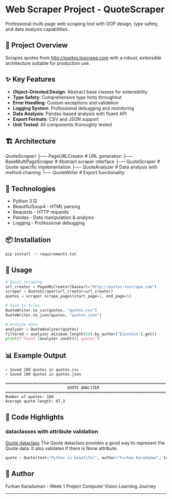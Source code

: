 # Web Scraper Project - QuoteScraper

Professional multi-page web scraping tool with OOP design, type safety, and data analysis capabilities.

## 🎯 Project Overview

Scrapes quotes from http://quotes.toscrape.com with a robust, extensible architecture suitable for production use.

## ✨ Key Features

- **Object-Oriented Design**: Abstract base classes for extensibility
- **Type Safety**: Comprehensive type hints throughout
- **Error Handling**: Custom exceptions and validation
- **Logging System**: Professional debugging and monitoring
- **Data Analysis**: Pandas-based analysis with fluent API
- **Export Formats**: CSV and JSON support
- **Unit Tested**: All components thoroughly tested

## 🏗️ Architecture
QuoteScraper/
├── PageURLCreator       # URL generation
├── BaseMultiPageScraper # Abstract scraper interface
├── QuoteScraper         # Quote-specific implementation
├── QuoteAnalyzer        # Data analysis with method chaining
└── QuoteWriter          # Export functionality

## 🔧 Technologies

- Python 3.12
- BeautifulSoup4 - HTML parsing
- Requests - HTTP requests
- Pandas - Data manipulation & analysis
- Logging - Professional debugging

## 📦 Installation
```bash
pip install -r requirements.txt
```

## 🚀 Usage
```python
# Basic scraping
url_creator = PageURLCreator(baseurl="http://quotes.toscrape.com")
scraper = QuoteScraper(url_creator=url_creator)
quotes = scraper.scrape_pages(start_page=1, end_page=5)

# Save to files
QuoteWriter.to_csv(quotes, "quotes.csv")
QuoteWriter.to_json(quotes, "quotes.json")

# Analyze data
analyzer = QuoteAnalyzer(quotes)
filtered = analyzer.minimum_length(50).by_author("Einstein").get()
print(f"Found {analyzer.count()} quotes")
```

## 📊 Example Output
```
✓ Saved 100 quotes in quotes.csv
✓ Saved 100 quotes in quotes.json

======================================================================
                           QUOTE ANALYZER                            
======================================================================
Number of quotes: 100
Average quote length: 87.3
```

## 🎨 Code Highlights

### dataclasses with attribute validation
[Quote dataclass](images/carbon.png)
The Quote dataclass provides a good way to represent the Quote data:
It also validates if there is None attribute.
```python
quote = Quote(text="Python is beautiful", author="Furkan Karaduman", tags=["python", "programming"])
```

## 👤 Author

Furkan Karaduman - Week 1 Project
Computer Vision Learning Journey

---
